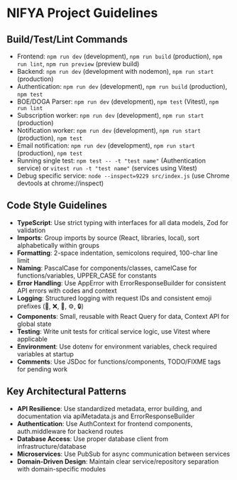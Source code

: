 # NIFYA Project Guidelines

## Build/Test/Lint Commands
- Frontend: `npm run dev` (development), `npm run build` (production), `npm run lint`, `npm run preview` (preview build)
- Backend: `npm run dev` (development with nodemon), `npm run start` (production)
- Authentication: `npm run dev` (development), `npm run build` (production), `npm test`
- BOE/DOGA Parser: `npm run dev` (development), `npm test` (Vitest), `npm run lint`
- Subscription worker: `npm run dev` (development), `npm run start` (production)
- Notification worker: `npm run dev` (development), `npm run start` (production), `npm test`
- Email notification: `npm run dev` (development), `npm run start` (production), `npm test`
- Running single test: `npm test -- -t "test name"` (Authentication service) or `vitest run -t "test name"` (services using Vitest)
- Debug specific service: `node --inspect=9229 src/index.js` (use Chrome devtools at chrome://inspect)

## Code Style Guidelines
- **TypeScript**: Use strict typing with interfaces for all data models, Zod for validation
- **Imports**: Group imports by source (React, libraries, local), sort alphabetically within groups
- **Formatting**: 2-space indentation, semicolons required, 100-char line limit
- **Naming**: PascalCase for components/classes, camelCase for functions/variables, UPPER_CASE for constants
- **Error Handling**: Use AppError with ErrorResponseBuilder for consistent API errors with codes and context
- **Logging**: Structured logging with request IDs and consistent emoji prefixes (📝, ❌, 📨, ⚙️, 🔒)
- **Components**: Small, reusable with React Query for data, Context API for global state
- **Testing**: Write unit tests for critical service logic, use Vitest where applicable
- **Environment**: Use dotenv for environment variables, check required variables at startup
- **Comments**: Use JSDoc for functions/components, TODO/FIXME tags for pending work

## Key Architectural Patterns
- **API Resilience**: Use standardized metadata, error building, and documentation via apiMetadata.js and ErrorResponseBuilder
- **Authentication**: Use AuthContext for frontend components, auth.middleware for backend routes
- **Database Access**: Use proper database client from infrastructure/database
- **Microservices**: Use PubSub for async communication between services
- **Domain-Driven Design**: Maintain clear service/repository separation with domain-specific modules